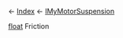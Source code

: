 ← [Index](Api-Index) ← [IMyMotorSuspension](Sandbox.ModAPI.Ingame.IMyMotorSuspension)

[float](System.Single) Friction